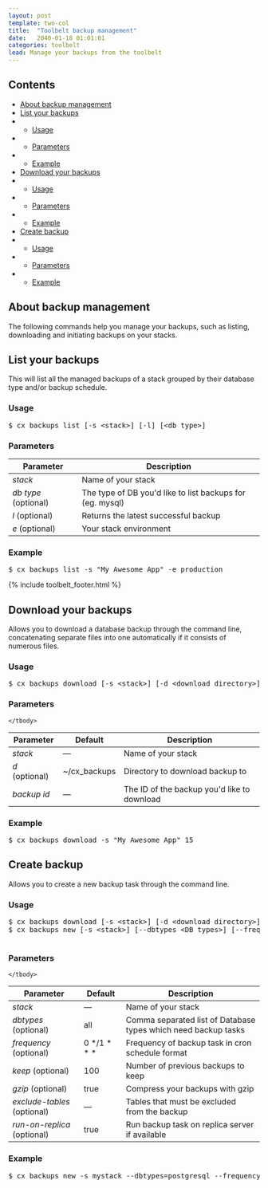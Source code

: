 ```yaml
---
layout: post
template: two-col
title:  "Toolbelt backup management"
date:   2040-01-18 01:01:01
categories: toolbelt
lead: Manage your backups from the toolbelt
---
```


<h2>Contents</h2>
<ul class="page-toc">
    <li>
        <a href="#about">About backup management</a>
    </li>
	<li>
		<a href="#list">List your backups</a>
	</li>
	        <li>
                <ul>
                <li><a href="#list_usage">Usage</a></li>
                </ul>
            </li>
            <li>
                <ul>
                <li><a href="#list_params">Parameters</a></li>
                </ul>
            </li>
            <li>
                <ul>
                <li><a href="#list_example">Example</a></li>
                </ul>
            </li>
	<li>
		<a href="#download">Download your backups</a>
	</li>
	        <li>
                <ul>
                <li><a href="#download_usage">Usage</a></li>
                </ul>
            </li>
            <li>
                <ul>
                <li><a href="#download_params">Parameters</a></li>
                </ul>
            </li>
            <li>
                <ul>
                <li><a href="#download_example">Example</a></li>
                </ul>
            </li>
	<li>
		<a href="#new">Create backup</a>
	</li>
	        <li>
                <ul>
                <li><a href="#new_usage">Usage</a></li>
                </ul>
            </li>
            <li>
                <ul>
                <li><a href="#new_params">Parameters</a></li>
                </ul>
            </li>
            <li>
                <ul>
                <li><a href="#new_example">Example</a></li>
                </ul>
            </li>
            
</ul>

<h2 id="about">About backup management</h2>
The following commands help you manage your backups, such as listing, downloading and initiating backups on your stacks.

<h2 id="list">List your backups</h2>
This will list all the managed backups of a stack grouped by their database type and/or backup schedule.

<h3 id="list_usage">Usage</h3>

<pre class="prettyprint">
$ cx backups list [-s &lt;stack&gt;] [-l] [&lt;db type&gt;]
</pre>

<h3 id="list_params">Parameters</h3>
<table class='table table-bordered table-striped table-small'>
    <thead>
        <tr>
            <th align="center">Parameter</th>
            <th align="center">Description</th>
        </tr>
    </thead>
    <tbody>
        <tr>
            <td><i>stack</i></td>
            <td>Name of your stack</td>
        </tr>
        <tr>
            <td><i>db type</i> (optional)</td>
            <td>The type of DB you'd like to list backups for (eg. mysql)</td>
        </tr>
        <tr>
            <td><i>l</i> (optional)</td>
            <td>Returns the latest successful backup</td>
        </tr>
        <tr>
            <td><i>e</i> (optional)</td>
            <td>Your stack environment</td>
        </tr>
    </tbody>
</table>

<h3 id="list_example">Example</h3>

<pre class="prettyprint">
$ cx backups list -s "My Awesome App" -e production
</pre>

{% include toolbelt_footer.html %}

<h2 id="download">Download your backups</h2>

Allows you to download a database backup through the command line, concatenating separate files into one automatically if it consists of numerous files.

<h3 id="download_usage">Usage</h3>

<pre class="prettyprint">
$ cx backups download [-s &lt;stack&gt;] [-d &lt;download directory&gt;] &lt;backup id&gt;
</pre>

<h3 id="download_params">Parameters</h3>
<table class='table table-bordered table-striped table-small'>
    <thead>
        <tr>
            <th align="center">Parameter</th>
            <th align="center">Default</th>
            <th align="center">Description</th>
        </tr>
    </thead>
    <tbody>
        <tr>
            <td><i>stack</i> </td>
            <td><i>&mdash;</i></td>
            <td>Name of your stack</td>
        </tr>        
        <tr>
            <td><i>d</i> (optional)</td>
            <td>~/cx_backups</td>
            <td>Directory to download backup to</td>
        </tr>
        <tr>
            <td><i>backup id</i></td>
            <td><i>&mdash;</i></td>
            <td>The ID of the backup you'd like to download</td>
        </tr>

    </tbody>
</table>

<h3 id="download_example">Example</h3>

<pre class="prettyprint">
$ cx backups download -s "My Awesome App" 15
</pre>

<h2 id="new">Create backup</h2>

Allows you to create a new backup task through the command line.

<h3 id="new_usage">Usage</h3>

<pre class="prettyprint">
$ cx backups download [-s &lt;stack&gt;] [-d &lt;download directory&gt;] &lt;backup id&gt;
$ cx backups new [-s &lt;stack&gt;]	[--dbtypes &lt;DB types&gt;] [--frequency &lt;Frequency&gt;] [--keep &lt;Keep&gt;] [--gzip &lt;Gzip&gt;] [exclude-tables &lt;Exclude tables&gt;] [--run-on-replica &lt;Run on replica&gt;]

</pre>

<h3 id="new_params">Parameters</h3>
<table class='table table-bordered table-striped table-small'>
    <thead>
        <tr>
            <th align="center">Parameter</th>
            <th align="center">Default</th>
            <th align="center">Description</th>
        </tr>
    </thead>
    <tbody>
        <tr>
            <td><i>stack</i> </td>
            <td><i>&mdash;</i></td>
            <td>Name of your stack</td>
        </tr>        
        <tr>
            <td><i>dbtypes</i> (optional)</td>
            <td>all</td>
            <td>Comma separated list of Database types which need backup tasks</td>
        </tr>
        <tr>
            <td><i>frequency</i> (optional)</td>
            <td>0 */1 * * *</td>
            <td>Frequency of backup task in cron schedule format</td>
        </tr>
        <tr>
            <td><i>keep</i> (optional)</td>
            <td>100</td>
            <td>Number of previous backups to keep</td>
        </tr>
        <tr>
            <td><i>gzip</i> (optional)</td>
            <td>true</td>
            <td>Compress your backups with gzip</td>
        </tr>
        <tr>
            <td><i>exclude-tables</i> (optional)</td>
            <td><i>&mdash;</i></td>
            <td>Tables that must be excluded from the backup</td>
        </tr>
        <tr>
            <td><i>run-on-replica</i> (optional)</td>
            <td>true</td>
            <td>Run backup task on replica server if available</td>
        </tr>

    </tbody>
</table>

<h3 id="new_example">Example</h3>

<pre class="prettyprint">
$ cx backups new -s mystack --dbtypes=postgresql --frequency="0 */1 * * *" --keep 50 --gzip=true exclude-tables=my_log_table --run-on-replica=false
</pre>